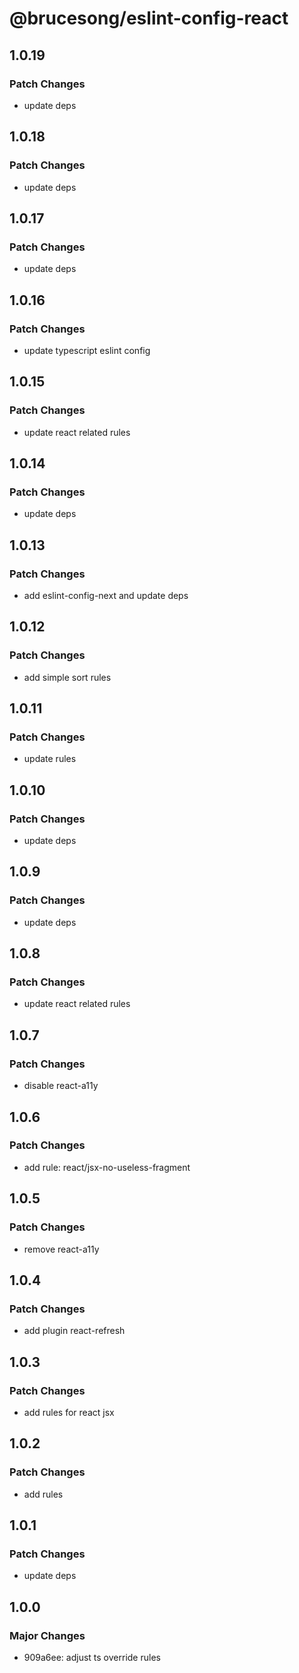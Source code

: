 # @brucesong/eslint-config-react

## 1.0.19

### Patch Changes

- update deps

## 1.0.18

### Patch Changes

- update deps

## 1.0.17

### Patch Changes

- update deps

## 1.0.16

### Patch Changes

- update typescript eslint config

## 1.0.15

### Patch Changes

- update react related rules

## 1.0.14

### Patch Changes

- update deps

## 1.0.13

### Patch Changes

- add eslint-config-next and update deps

## 1.0.12

### Patch Changes

- add simple sort rules

## 1.0.11

### Patch Changes

- update rules

## 1.0.10

### Patch Changes

- update deps

## 1.0.9

### Patch Changes

- update deps

## 1.0.8

### Patch Changes

- update react related rules

## 1.0.7

### Patch Changes

- disable react-a11y

## 1.0.6

### Patch Changes

- add rule: react/jsx-no-useless-fragment

## 1.0.5

### Patch Changes

- remove react-a11y

## 1.0.4

### Patch Changes

- add plugin react-refresh

## 1.0.3

### Patch Changes

- add rules for react jsx

## 1.0.2

### Patch Changes

- add rules

## 1.0.1

### Patch Changes

- update deps

## 1.0.0

### Major Changes

- 909a6ee: adjust ts override rules
